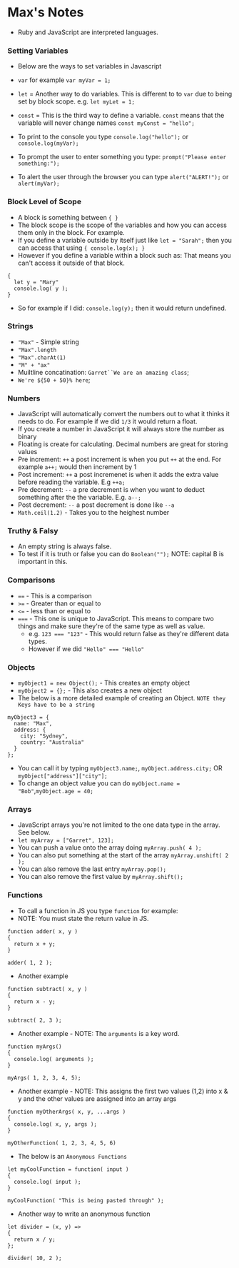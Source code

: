 # Max's Notes

- Ruby and JavaScript are interpreted languages.


### Setting Variables

- Below are the ways to set variables in Javascript 
- `var` for example `var myVar = 1;`
- `let` = Another way to do variables. This is different to to `var` due to being set by block scope. e.g. `let myLet = 1;` 
- `const` =  This is the third way to define a variable. `const` means that the variable will never change names `const myConst = "hello";`

- To print to the console you type `console.log("hello");` or `console.log(myVar);`
- To prompt the user to enter something you type: `prompt("Please enter something:");`
- To alert the user through the browser you can type `alert("ALERT!");` or `alert(myVar);`

### Block Level of Scope

- A block is something between `{ }`
- The block scope is the scope of the variables and how you can access them only in the block. For example.
- If you define a variable outside by itself just like `let = "Sarah";` then you can access that using `{ console.log(x); }`
- However if you define a variable within a block such as: That means you can't access it outside of that block.

```
{
  let y = "Mary"
  console.log( y );
}
```
- So for example if I did: `console.log(y);` then it would return undefined.

### Strings

- `"Max"` - Simple string
- `"Max".length`
- `"Max".charAt(1)`
- `"M" + "ax"`
- Muiltline concatination: `Garret``We are an amazing class`;
- `We're ${50 + 50}% here`;

### Numbers 
- JavaScript will automatically convert the numbers out to what it thinks it needs to do. For example if we did `1/3` it would return a float.
- If you create a number in JavaScript it will always store the number as binary 
- Floating is create for calculating. Decimal numbers are great for storing values
- Pre increment: `++` a post increment is when you put `++` at the end. For example `a++;` would then increment by 1
- Post increment: `++` a post incremenet is when it adds the extra value before reading the variable. E.g  `++a;`
- Pre decrement: `--` a pre decrement is when you want to deduct something after the the variable. E.g. `a--;`
- Post decrement: `--` a post decrement is done like `--a`
- `Math.ceil(1.2)` - Takes you to the heighest number

### Truthy & Falsy 
- An empty string is always false.
- To test if it is truth or false you can do `Boolean("");` NOTE: capital B is important in this. 

### Comparisons 
- `==` - This is a comparison
- `>=` - Greater than or equal to
- `<=` - less than or equal to 
- `===` - This one is unique to JavaScript. This means to compare two things and make sure they're of the same type as well as value. 
  - e.g. `123 === "123"` - This would return false as they're different data types.
  - However if we did `"Hello" === "Hello"`

### Objects
- `myObject1 = new Object();` - This creates an empty object
- `myObject2 = {};` - This also creates a new object
- The below is a more detailed example of creating an Object. `NOTE they Keys have to be a string`
```
myObject3 = {
  name: "Max",
  address: {
    city: "Sydney",
    country: "Australia"
  }
};
```
- You can call it by typing `myObject3.name;`, `myObject.address.city;` OR `myObject["address"]["city"];`
- To change an object value you can do `myObject.name = "Bob"`,`myObject.age = 40;`

### Arrays 
- JavaScript arrays you're not limited to the one data type in the array. See below.
- `let myArray = ["Garret", 123];`
- You can push a value onto the array doing `myArray.push( 4 );`
- You can also put something at the start of the array `myArray.unshift( 2 );`
- You can also remove the last entry `myArray.pop();`
- You can also remove the first value by `myArray.shift();`

### Functions 

- To call a function in JS you type `function` for example: 
- NOTE: You must state the return value in JS.

```
function adder( x, y )
{
  return x + y;
}

adder( 1, 2 );
```
- Another example

```
function subtract( x, y )
{
  return x - y;
}

subtract( 2, 3 );
```

- Another example - NOTE: The `arguments` is a key word.

```
function myArgs() 
{
  console.log( arguments );
}

myArgs( 1, 2, 3, 4, 5);
```

- Another example - NOTE: This assigns the first two values (1,2) into x & y and the other values are assigned into an array args

```
function myOtherArgs( x, y, ...args )
{
  console.log( x, y, args );
}

myOtherFunction( 1, 2, 3, 4, 5, 6)
```

- The below is an `Anonymous Functions`

```
let myCoolFunction = function( input )
{
  console.log( input );
}

myCoolFunction( "This is being pasted through" );
```

- Another way to write an anonymous function

```
let divider = (x, y) => 
{
  return x / y;
};

divider( 10, 2 );
```